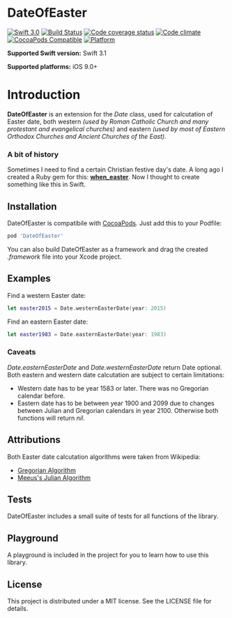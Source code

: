 # DateOfEaster
[![Swift 3.0](https://img.shields.io/badge/Swift-3.1-yellow.svg?style=flat)](https://developer.apple.com/swift/) [![Build Status](https://img.shields.io/travis/loyolny/DateOfEaster/master.svg?style=flat-square)](https://travis-ci.org/loyolny/DateOfEaster) [![Code coverage status](https://img.shields.io/codecov/c/github/loyolny/DateOfEaster.svg?style=flat-square)](http://codecov.io/github/loyolny/DateOfEaster) [![Code climate](https://img.shields.io/codeclimate/github/loyolny/DateOfEaster.svg)](https://codeclimate.com/github/Loyolny/DateOfEaster) [![CocoaPods Compatible](https://img.shields.io/cocoapods/v/DateOfEaster.svg)](https://img.shields.io/cocoapods/v/SwiftMoment) [![Platform](https://img.shields.io/cocoapods/p/DateOfEaster.svg?style=flat)](http://cocoadocs.org/docsets/SwiftMoment)

**Supported Swift version:** Swift 3.1

**Supported platforms:** iOS 9.0+

# Introduction
**DateOfEaster** is an extension for the _Date_ class, used for calcutation of Easter date, both western _(used by Roman Catholic Church and many protestant and evangelical churches)_ and eastern _(used by most of Eastern Orthodox Churches and Ancient Churches of the East)_.

### A bit of history
Sometimes I need to find a certain Christian festive day's date. A long ago I created a Ruby gem for this: **[when_easter](https://github.com/Loyolny/when_easter)**. Now I thought to create something like this in Swift.

## Installation
DateOfEaster is compatibile with [CocoaPods](http://cocoapods.org/). Just add this to
your Podfile:

```ruby
pod 'DateOfEaster'
```

You can also build DateOfEaster as a framework and drag the created _.framework_ file into your Xcode project.

## Examples
Find a western Easter date:
```Swift
let easter2015 = Date.westernEasterDate(year: 2015)
```

Find an eastern Easter date:
```Swift
let easter1983 = Date.easternEasterDate(year: 1983)
```
### Caveats
_Date.easternEasterDate_ and _Date.westernEasterDate_ return Date optional. Both eastern and western date calcutation are subject to certain limitations:
* Western date has to be year 1583 or later. There was no Gregorian calendar before.
* Eastern date has to be between year 1900 and 2099 due to changes between Julian and Gregorian calendars in year 2100.
Otherwise both functions will return *nil*.

## Attributions

Both Easter date calcutation algorithms were taken from Wikipedia:
* [Gregorian Algorithm](https://en.wikipedia.org/wiki/Computus#Anonymous_Gregorian_algorithm)
* [Meeus's Julian Algorithm](https://en.wikipedia.org/wiki/Computus#Meeus.27_Julian_algorithm)

## Tests
DateOfEaster includes a small suite of tests for all functions of the library.

## Playground
A playground is included in the project for you to learn how to use this library.

## License

This project is distributed under a MIT license. See the LICENSE file
for details.
